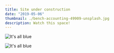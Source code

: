 ```yaml
---
title: Site under construction
date: "2019-05-06"
thumbnail: ./bench-accounting-49909-unsplash.jpg
description: Watch this space!
---
```


![It's all blue](./cody-davis-253925-unsplash.jpg)

![It's all blue](./cody-davis-259003-unsplash.jpg)
